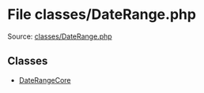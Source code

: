 File classes/DateRange.php
=========

Source: [classes/DateRange.php](https://github.com/PrestaShop/PrestaShop/blob/1.6.1.2/classes/DateRange.php)


Classes
-------

* [DateRangeCore](class.DateRangeCore.md)

